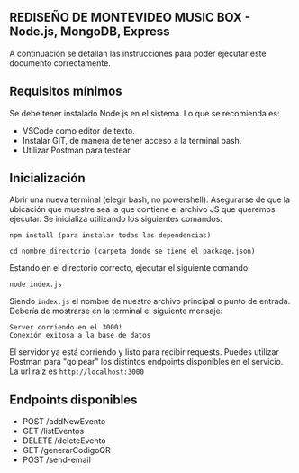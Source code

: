 ## REDISEÑO DE MONTEVIDEO MUSIC BOX - Node.js, MongoDB, Express
A continuación se detallan las instrucciones para poder ejecutar este documento correctamente.

## Requisitos mínimos
Se debe tener instalado Node.js en el sistema.
Lo que se recomienda es:
* VSCode como editor de texto.
* Instalar GIT, de manera de tener acceso a la terminal bash.
* Utilizar Postman para testear

## Inicialización
Abrir una nueva terminal (elegir bash, no powershell). Asegurarse de que la ubicación que muestre sea la que contiene el archivo JS que queremos ejecutar.
Se inicializa utilizando los siguientes comandos:
```
npm install (para instalar todas las dependencias)
```

```
cd nombre_directorio (carpeta donde se tiene el package.json)
```

Estando en el directorio correcto, ejecutar el siguiente comando:
```
node index.js
```

Siendo `index.js` el nombre de nuestro archivo principal o punto de entrada.
Debería de mostrarse en la terminal el siguiente mensaje:
```
Server corriendo en el 3000!
Conexión exitosa a la base de datos
```

El servidor ya está corriendo y listo para recibir requests. Puedes utilizar Postman para "golpear" los distintos endpoints disponibles en el servicio. La url raíz es `http://localhost:3000`

## Endpoints disponibles

* POST /addNewEvento
* GET /listEventos
* DELETE /deleteEvento
* GET /generarCodigoQR
* POST /send-email
